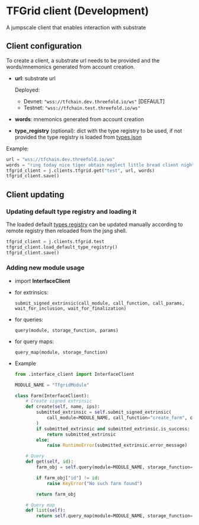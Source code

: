 # TFGrid client (Development)

A jumpscale client that enables interaction with substrate

## Client configuration

To create a client, a substrate url needs to be provided and the words/mnemonics generated from account creation.

- **url**: substrate url

    Deployed:
    - Devnet: `"wss://tfchain.dev.threefold.io/ws"` [DEFAULT]
    - Testnet: `"wss://tfchain.test.threefold.io/ws"`
- **words**: mnemonics generated from account creation
- **type_registry** (optional): dict with the type registry to be used, if not provided the type registry is loaded from [types.json](types.json)

Example:

```python
url = "wss://tfchain.dev.threefold.io/ws"
words = "ring today nice tiger obtain neglect little bread client night another welcome"
tfgrid_client = j.clients.tfgrid.get("test", url, words)
tfgrid_client.save()
```

## Client updating

### Updating default type registry and loading it

The loaded default [types registry](types.json) can be updated manually according to remote registry then reloaded from the jsng shell.

```python
tfgrid_client = j.clients.tfgrid.test
tfgrid_client.load_default_type_registry()
tfgrid_client.save()
```

### Adding new module usage

- import **InterfaceClient**
- for extrinsics:

    `submit_signed_extrinsic(call_module, call_function, call_params, wait_for_inclusion, wait_for_finalization)`

- for queries:

    `query(module, storage_function, params)`

- for query maps:

    `query_map(module, storage_function)`

- Example

    ```python
    from .interface_client import InterfaceClient

    MODULE_NAME = "TfgridModule"

    class Farm(InterfaceClient):
        # Create signed extrinsic
        def create(self, name, ips):
            submitted_extrinsic = self.submit_signed_extrinsic(
                call_module=MODULE_NAME, call_function="create_farm", call_params={"name": name, "public_ips": ips}
            )
            if submitted_extrinsic and submitted_extrinsic.is_success:
                return submitted_extrinsic
            else:
                raise RuntimeError(submitted_extrinsic.error_message)

        # Query
        def get(self, id):
            farm_obj = self.query(module=MODULE_NAME, storage_function="Farms", params=[id])

            if farm_obj["id"] != id:
                raise KeyError("No such farm found")

            return farm_obj

        # Query map
        def list(self):
            return self.query_map(module=MODULE_NAME, storage_function="Farms")
    ```
